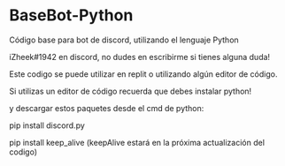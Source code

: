 # BaseBot-Python
Código base para bot de discord, utilizando el lenguaje Python

iZheek#1942 en discord, no dudes en escribirme si tienes alguna duda!

Este codigo se puede utilizar en replit o utilizando algún editor de código.

Si utilizas un editor de código recuerda que debes instalar python!

y descargar estos paquetes desde el cmd de python:

pip install discord.py

pip install keep_alive
(keepAlive estará en la próxima actualización del codigo)
